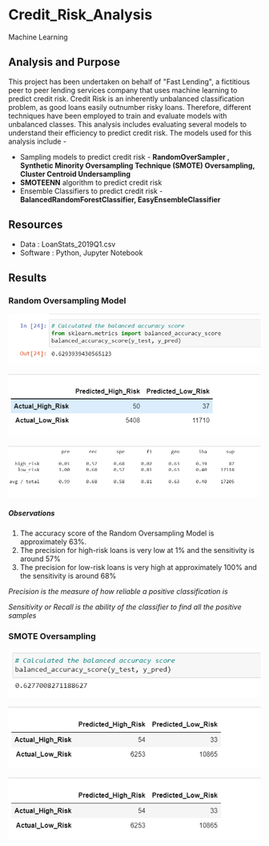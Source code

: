 # Credit_Risk_Analysis
Machine Learning

## Analysis and Purpose
This project has been undertaken on behalf of "Fast Lending", a fictitious peer to peer lending services company that uses machine learning to predict credit risk. Credit Risk is an inherently unbalanced classification problem, as good loans easily outnumber risky loans. Therefore, different techniques have been employed to train and evaluate models with unbalanced classes. This analysis includes evaluating several models to understand their efficiency to predict credit risk. The models used for this analysis include - 

- Sampling models to predict credit risk - **RandomOverSampler , Synthetic Minority Oversampling Technique (SMOTE) Oversampling, Cluster Centroid Undersampling**
- **SMOTEENN** algorithm to predict credit risk
- Ensemble Classifiers to predict credit risk - **BalancedRandomForestClassifier, EasyEnsembleClassifier**

## Resources
- Data : LoanStats_2019Q1.csv
- Software : Python, Jupyter Notebook

## Results

### Random Oversampling Model

![](images/accuracy_score_random_oversampling.png)

![](images/random_oversampling_confusion_matrix.png)

![](images/random_oversampling_classification_report.png)

##### Observations

1. The accuracy score of the Random Oversampling Model is approximately 63%. 
2. The precision for high-risk loans is very low at 1% and the sensitivity is around 57%
3. The precision for low-risk loans is very high at approximately 100% and the sensitivity is around 68%

 *Precision is the measure of how reliable a positive classification is*
 
 *Sensitivity or Recall is the ability of the classifier to find all the positive samples*
 
 ### SMOTE Oversampling
 
 ![](images/acc_score_SMOTE.png)
 
 ![](images/SMOTE_Oversampling_cm.png)
 
 ![](images/SMOTE_Oversampling_CR.png)
